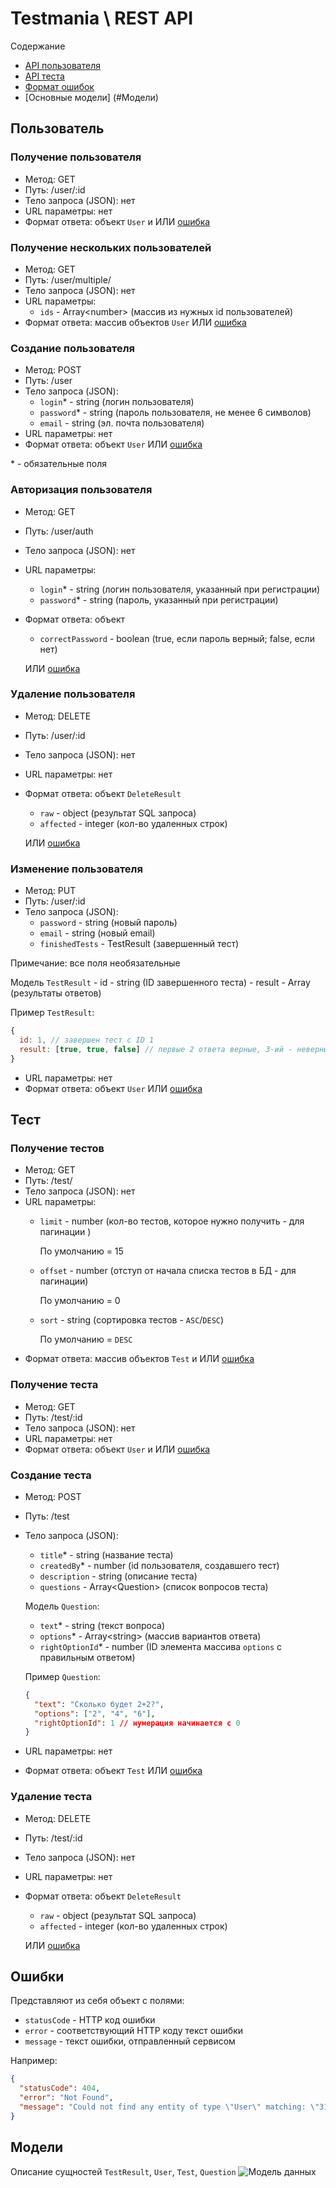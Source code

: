 # Testmania \ REST API
Содержание
- [API пользователя](#Пользователь)
- [API теста](#Тест)
- [Формат ошибок](#Ошибки)
- [Основные модели] (#Модели)

## Пользователь
### Получение пользователя

- Метод: GET
- Путь: /user/:id
- Тело запроса (JSON): нет
- URL параметры: нет
- Формат ответа: объект `User` и ИЛИ [ошибка](#Ошибки)

### Получение нескольких пользователей

- Метод: GET
- Путь: /user/multiple/
- Тело запроса (JSON): нет
- URL параметры: 
    - `ids` - Array\<number> (массив из нужных id пользователей)
- Формат ответа: массив объектов `User` ИЛИ [ошибка](#Ошибки)


### Создание пользователя
- Метод: POST
- Путь: /user
- Тело запроса (JSON): 
    - `login`* - string (логин пользователя)
    - `password`* - string (пароль пользователя, не менее 6 символов)
    - `email` - string (эл. почта пользователя)
- URL параметры: нет
- Формат ответа: объект `User` ИЛИ [ошибка](#Ошибки)

\* - обязательные поля
### Авторизация пользователя
- Метод: GET
- Путь: /user/auth
- Тело запроса (JSON): нет
- URL параметры: 
    - `login`* - string (логин пользователя, указанный при регистрации)
    - `password`* - string (пароль, указанный при регистрации)
- Формат ответа: объект
    - `correctPassword` - boolean (true, если пароль верный; false, если нет)
       
  ИЛИ [ошибка](#Ошибки)
  
### Удаление пользователя
- Метод: DELETE
- Путь: /user/:id
- Тело запроса (JSON): нет
- URL параметры: нет
- Формат ответа: объект `DeleteResult`
    - `raw` - object (результат SQL запроса)
    - `affected` - integer (кол-во удаленных строк)
    
    ИЛИ [ошибка](#Ошибки)
    
### Изменение пользователя
- Метод: PUT
- Путь: /user/:id
- Тело запроса (JSON): 
    - `password` - string (новый пароль)
    - `email` - string (новый email)
    - `finishedTests` - TestResult (завершенный тест)
    
Примечание: все поля необязательные

Модель `TestResult`
    - id - string (ID завершенного теста)
    - result - Array<boolean> (результаты ответов)

Пример `TestResult`:
```javascript
{
  id: 1, // завершен тест с ID 1
  result: [true, true, false] // первые 2 ответа верные, 3-ий - неверный
}
```

- URL параметры: нет
- Формат ответа: объект `User` ИЛИ [ошибка](#Ошибки)


## Тест
### Получение тестов

- Метод: GET
- Путь: /test/
- Тело запроса (JSON): нет
- URL параметры:
    - `limit` - number (кол-во тестов, которое нужно получить - для пагинации )
        
        По умолчанию = 15
    - `offset` - number (отступ от начала списка тестов в БД - для пагинации)
    
        По умолчанию = 0
    - `sort` - string (сортировка тестов - `ASC`/`DESC`)
    
        По умолчанию = `DESC`
- Формат ответа: массив объектов `Test` и ИЛИ [ошибка](#Ошибки)

### Получение теста

- Метод: GET
- Путь: /test/:id
- Тело запроса (JSON): нет
- URL параметры: нет
- Формат ответа: объект `User` и ИЛИ [ошибка](#Ошибки)

### Создание теста

- Метод: POST
- Путь: /test
- Тело запроса (JSON):
    - `title`* - string (название теста)
    - `createdBy`* - number (id пользователя, создавшего тест)
    - `description` - string (описание теста)
    - `questions` - Array\<Question> (список вопросов теста)
    
    Модель `Question`: 
    - `text`* - string (текст вопроса)
    - `options`* - Array\<string> (массив вариантов ответа)
    - `rightOptionId`* - number (ID элемента массива `options` с правильным ответом)
    
    Пример `Question`:
    ```json
    {
      "text": "Сколько будет 2+2?",
      "options": ["2", "4", "6"],
      "rightOptionId": 1 // нумерация начинается с 0
    } 
    ```
- URL параметры: нет
- Формат ответа: объект `Test` ИЛИ [ошибка](#Ошибки)


### Удаление теста
- Метод: DELETE
- Путь: /test/:id
- Тело запроса (JSON): нет
- URL параметры: нет
- Формат ответа: объект `DeleteResult`
    - `raw` - object (результат SQL запроса)
    - `affected` - integer (кол-во удаленных строк)
    
    ИЛИ [ошибка](#Ошибки)

## Ошибки
Представляют из себя объект с полями:
- `statusCode` - HTTP код ошибки
- `error` - соответствующий HTTP коду текст ошибки
- `message` - текст ошибки, отправленный сервисом

Например:
```json
{
  "statusCode": 404,
  "error": "Not Found",
  "message": "Could not find any entity of type \"User\" matching: \"31123\""
}
```

## Модели
Описание сущностей `TestResult`, `User`, `Test`, `Question`
![Модель данных](https://i.imgur.com/8HmkpMi.png)
